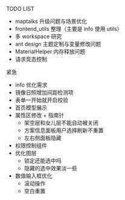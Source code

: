 TODO LIST
* maptalks 升级问题与场景优化
* frontend_utils 整理（主要是 info 使用 utils）
* 多 workspace 研究
* ant design 主题定制与变量修改问题
* MaterialHelper 内存释放问题
* 请求竞态控制

紧急
* info 优化需求
* 镜像日照增加间距检测项
* 表单一开始就开启校验
* 首页模型展示
* 属性区修改 + 指南针
  * 架空层和女儿层不能自动被关闭
  * 方案信息面板用户选择刷新不重置
  * 左右侧面板隐藏
* 权限控制组件
* 优化图层
  * 锁定还能选中吗
  * 隐藏的选中效果淡一些
* 数值输入框优化
  * 滚动操作
  * 空白重置